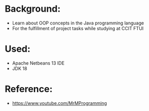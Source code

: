 # Background:
- Learn about OOP concepts in the Java programming language
- For the fulfillment of project tasks while studying at CCIT FTUI

# Used:
- Apache Netbeans 13 IDE
- JDK 18

# Reference:
- https://www.youtube.com/MrMProgramming
